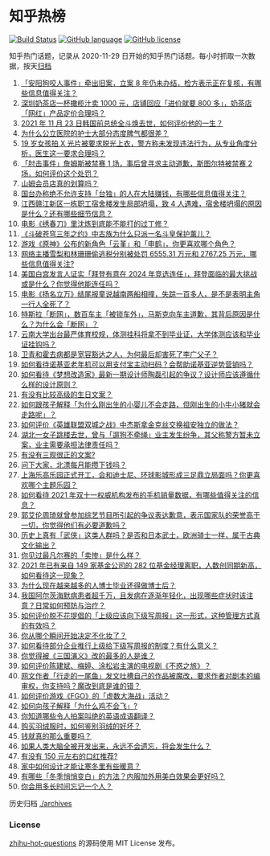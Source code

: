 # 知乎热榜
[![Build Status](https://github.com/ToWeLong/zhihu-hot-questions/workflows/CI/badge.svg)](https://github.com/ToWeLong/zhihu-hot-questions/actions)
[![GitHub language](https://img.shields.io/badge/language-golang-orange.svg)](https://golang.org/)
[![GitHub license](https://img.shields.io/github/license/ToWeLong/zhihu-hot-questions)](https://github.com/ToWeLong/zhihu-hot-questions/blob/main/LICENSE)

知乎热门话题，记录从 2020-11-29 日开始的知乎热门话题。每小时抓取一次数据，按天[归档](./archives)

<!-- BEGIN -->

1. [「安阳狗咬人事件」牵出旧案，立案 8 年仍未办结，检方表示正在复核，有哪些信息值得关注？](https://www.zhihu.com/question/500786008)
1. [深圳奶茶店一杯橄榄汁卖 1000 元，店铺回应「进价就要 800 多」，奶茶店「网红」产品定价合理吗？](https://www.zhihu.com/question/500697638)
1. [2021 年 11 月 23 日韩国前总统全斗焕去世，如何评价他的一生？](https://www.zhihu.com/question/500896661)
1. [为什么公立医院的护士大部分态度脾气都很差？](https://www.zhihu.com/question/497659914)
1. [19 岁女孩拍 X 光片被要求脱光上衣，警方称未发现违法行为，从专业角度分析，医生这一要求合理吗？](https://www.zhihu.com/question/500054886)
1. [「肘击事件」詹姆斯被禁赛 1 场，事后曾寻求主动道歉，斯图尔特被禁赛 2 场，如何评价这个处罚？](https://www.zhihu.com/question/500888525)
1. [山姆会员店真的划算吗？](https://www.zhihu.com/question/396569531)
1. [国台办称绝不允许支持「台独」的人在大陆赚钱，有哪些信息值得关注？](https://www.zhihu.com/question/500842460)
1. [江西赣江新区一栋职工宿舍楼发生局部坍塌，致 4 人遇难，宿舍楼坍塌的原因是什么？还有哪些细节信息？](https://www.zhihu.com/question/500873021)
1. [电影《绣春刀》里沈炼到底能不能打的过丁修？](https://www.zhihu.com/question/311423564)
1. [《斗破苍穹三年之约》中古族为什么只派一名斗皇保护薰儿？](https://www.zhihu.com/question/500301761)
1. [游戏《原神》公布的新角色「云堇」和「申鹤」，你更喜欢哪个角色？](https://www.zhihu.com/question/500824141)
1. [网络主播雪梨和林珊珊偷逃税分别被处罚 6555.31 万元和 2767.25 万元，哪些信息值得关注?](https://www.zhihu.com/question/500672228)
1. [美国白宫发言人证实「拜登有意在 2024 年竞选连任」，拜登面临的最大挑战或是什么？你觉得他能连任吗？](https://www.zhihu.com/question/500929760)
1. [电影《扬名立万》结尾报童说越南两船相撞，失踪一百多人，是不是表明主角一行人全死了？](https://www.zhihu.com/question/498244439)
1. [特斯拉「断网」，数百车主「被锁车外」，马斯克向车主道歉，其背后原因是什么？为什么会「断网」？](https://www.zhihu.com/question/500655523)
1. [云南大学出台最严体育校规，体测挂科将拿不到毕业证，大学体测应该和毕业证挂钩吗？](https://www.zhihu.com/question/499302425)
1. [卫青和霍去病都是宽容豁达之人，为何最后却害死了李广父子？](https://www.zhihu.com/question/500336271)
1. [如何看待诺基亚老年机可以用支付宝主动扫码？会帮助诺基亚逆势营销吗？](https://www.zhihu.com/question/500684207)
1. [如何看待《梦想改造家》最新一期设计师陶磊引起的争议？设计师应该遵循什么样的设计原则？](https://www.zhihu.com/question/500627584)
1. [有没有比较高级的生日文案？](https://www.zhihu.com/question/494078023)
1. [如何跟孩子解释「为什么刚出生的小婴儿不会走路，但刚出生的小牛小猪就会走路呢」？](https://www.zhihu.com/question/499991392)
1. [如何评价《英雄联盟双城之战》中杰斯拿金克丝交换祖安独立的做法？](https://www.zhihu.com/question/500368524)
1. [湖北一女子跳楼去世，曾与「遛狗不牵绳」业主发生纷争，其父称警方暂未立案，业主需要承担法律责任吗？](https://www.zhihu.com/question/500659387)
1. [有没有三观很正的文案?](https://www.zhihu.com/question/465646312)
1. [问下大家，北漂每月能攒下钱吗？](https://www.zhihu.com/question/500141325)
1. [上海乐高乐园正式开工，会和迪士尼、环球影城形成三足鼎立局面吗？你更喜欢哪个主题乐园？](https://www.zhihu.com/question/499536826)
1. [如何看待 2021 年双十一权威机构发布的手机销量数据，有哪些值得关注的信息？](https://www.zhihu.com/question/500122135)
1. [郭艾伦周琦就曾参加综艺节目所引起的争议表达歉意，表示国家队的荣誉高于一切，你觉得他们有必要道歉吗？](https://www.zhihu.com/question/500503368)
1. [历史上真有「武侠」这类人群吗？是否和日本武士，欧洲骑士一样，属于古典文化输出？](https://www.zhihu.com/question/499640206)
1. [你见过最凡尔赛的「卖惨」是什么样？](https://www.zhihu.com/question/500603519)
1. [2021 年已有来自 149 家基金公司的 282 位基金经理离职，人数创同期新高，如何看待这一现象？](https://www.zhihu.com/question/500667011)
1. [为什么现在越来越多的人博士毕业还得做博士后？](https://www.zhihu.com/question/499410292)
1. [我国阿尔茨海默病患者超千万，且发病在逐渐年轻化，出现哪些症状时该注意？日常如何预防与治疗？](https://www.zhihu.com/question/488067442)
1. [如何评价脱不花提倡的「上级应该向下级写周报」这一形式，这种管理方式真的有效吗？](https://www.zhihu.com/question/500413897)
1. [你从哪个瞬间开始决定不化妆了？](https://www.zhihu.com/question/295940870)
1. [如何看待部分企业推行上级给下级写周报的制度？有什么意义？](https://www.zhihu.com/question/500703713)
1. [你觉得被《三国演义》改的最多的人是谁？](https://www.zhihu.com/question/466155526)
1. [如何评价陈建斌、梅婷、涂松岩主演的电视剧《不惑之旅》？](https://www.zhihu.com/question/499091340)
1. [网文作者「行走的一尾鱼」发文吐槽自己的作品被魔改，要求作者对剧本的编审权，你支持吗？魔改到底是谁的错？](https://www.zhihu.com/question/499795844)
1. [如何评价游戏《FGO》的「虚数大海战」活动？](https://www.zhihu.com/question/500355893)
1. [如何向孩子解释「为什么鸡不会飞」?](https://www.zhihu.com/question/499988546)
1. [你知道哪些令人拍案叫绝的英语成语翻译？](https://www.zhihu.com/question/267896650)
1. [购买羽绒服时，如何鉴别羽绒的好坏？](https://www.zhihu.com/question/19969209)
1. [钱就真的那么重要吗？](https://www.zhihu.com/question/498912661)
1. [如果人类大脑全被开发出来，永远不会遗忘，将会发生什么？](https://www.zhihu.com/question/500350709)
1. [有没有 150 元左右的口红推荐?](https://www.zhihu.com/question/500259971)
1. [家中如何设计才能让寒冬里有些暖意？](https://www.zhihu.com/question/492381184)
1. [有哪些「冬季悄悄变白」的方法？内服加外用美白效果会更好吗？](https://www.zhihu.com/question/499537584)
1. [你会用多长时间忘记一个人？](https://www.zhihu.com/question/499393971)

<!-- END -->

历史归档 [./archives](./archives)


### License
[zhihu-hot-questions](https://github.com/towelong/zhihu-hot-questions) 的源码使用 MIT License 发布。